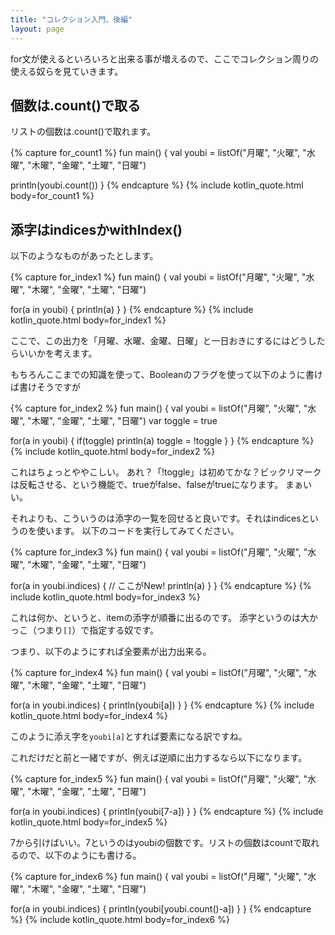 ```yaml
---
title: "コレクション入門、後編"
layout: page
---
```

for文が使えるといろいろと出来る事が増えるので、ここでコレクション周りの使える奴らを見ていきます。

## 個数は.count()で取る

リストの個数は.count()で取れます。

{% capture for_count1 %}
fun main() {
  val youbi = listOf("月曜", "火曜", "水曜", "木曜", "金曜", "土曜", "日曜")

  println(youbi.count())
}
{% endcapture %}
{% include kotlin_quote.html body=for_count1 %}



## 添字はindicesかwithIndex()

以下のようなものがあったとします。

{% capture for_index1 %}
fun main() {
  val youbi = listOf("月曜", "火曜", "水曜", "木曜", "金曜", "土曜", "日曜")

  for(a in youbi) {
    println(a)
  }
}
{% endcapture %}
{% include kotlin_quote.html body=for_index1 %}

ここで、この出力を「月曜、水曜、金曜、日曜」と一日おきにするにはどうしたらいいかを考えます。

もちろんここまでの知識を使って、Booleanのフラグを使って以下のように書けば書けそうですが

{% capture for_index2 %}
fun main() {
  val youbi = listOf("月曜", "火曜", "水曜", "木曜", "金曜", "土曜", "日曜")
  var toggle = true

  for(a in youbi) {
    if(toggle)
      println(a)
    toggle = !toggle
  }
}
{% endcapture %}
{% include kotlin_quote.html body=for_index2 %}

これはちょっとややこしい。
あれ？「!toggle」は初めてかな？ビックリマークは反転させる、という機能で、trueがfalse、falseがtrueになります。
まぁいい。

それよりも、こういうのは添字の一覧を回せると良いです。それはindicesというのを使います。
以下のコードを実行してみてください。

{% capture for_index3 %}
fun main() {
  val youbi = listOf("月曜", "火曜", "水曜", "木曜", "金曜", "土曜", "日曜")

  for(a in youbi.indices) { // ここがNew!
    println(a)
  }
}
{% endcapture %}
{% include kotlin_quote.html body=for_index3 %}

これは何か、というと、itemの添字が順番に出るのです。
添字というのは大かっこ（つまり`[]`）で指定する奴です。

つまり、以下のようにすれば全要素が出力出来る。

{% capture for_index4 %}
fun main() {
  val youbi = listOf("月曜", "火曜", "水曜", "木曜", "金曜", "土曜", "日曜")

  for(a in youbi.indices) {
    println(youbi[a])
  }
}
{% endcapture %}
{% include kotlin_quote.html body=for_index4 %}

このように添え字を`youbi[a]`とすれば要素になる訳ですね。

これだけだと前と一緒ですが、例えば逆順に出力するなら以下になります。

{% capture for_index5 %}
fun main() {
  val youbi = listOf("月曜", "火曜", "水曜", "木曜", "金曜", "土曜", "日曜")

  for(a in youbi.indices) {
    println(youbi[7-a])
  }
}
{% endcapture %}
{% include kotlin_quote.html body=for_index5 %}

7から引けばいい。7というのはyoubiの個数です。リストの個数はcountで取れるので、以下のようにも書ける。

{% capture for_index6 %}
fun main() {
  val youbi = listOf("月曜", "火曜", "水曜", "木曜", "金曜", "土曜", "日曜")

  for(a in youbi.indices) {
    println(youbi[youbi.count()-a])
  }
}
{% endcapture %}
{% include kotlin_quote.html body=for_index6 %}
